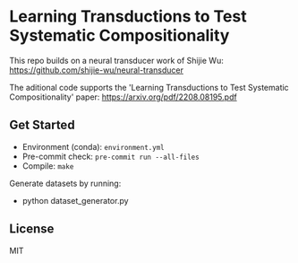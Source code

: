 # Learning Transductions to Test Systematic Compositionality

This repo builds on a neural transducer work of Shijie Wu: https://github.com/shijie-wu/neural-transducer

The aditional code supports the 'Learning Transductions to Test Systematic Compositionality' paper:
https://arxiv.org/pdf/2208.08195.pdf

## Get Started

- Environment (conda): `environment.yml`
- Pre-commit check: `pre-commit run --all-files`
- Compile: `make`

Generate datasets by running:
- python dataset_generator.py


## License

MIT

